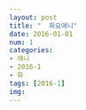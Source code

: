 ```yaml
---
layout: post
title: "  화요애니"
date: 2016-01-01
num: 1
categories:
- 애니
- 2016-1
- 화
tags: [2016-1]
img: 
---
```


